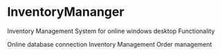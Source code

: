 # InventoryMananger
Inventory Management System for online windows desktop
Functionality

Online database connection
Inventory Management
Order management
